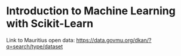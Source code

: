 # Introduction to Machine Learning with Scikit-Learn

Link to Mauritius open data: https://data.govmu.org/dkan/?q=search/type/dataset
